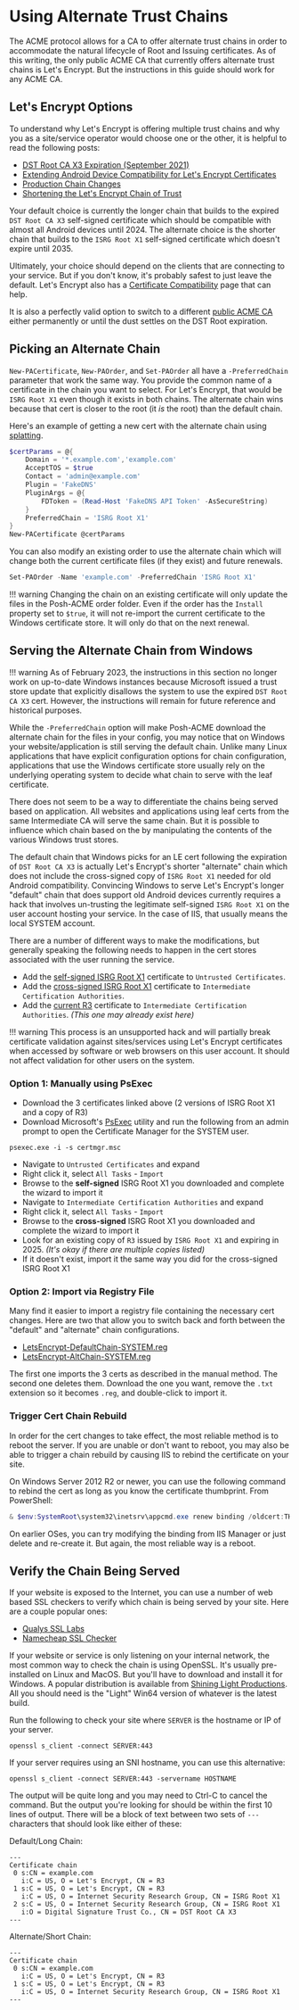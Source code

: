 # Using Alternate Trust Chains

The ACME protocol allows for a CA to offer alternate trust chains in order to accommodate the natural lifecycle of Root and Issuing certificates. As of this writing, the only public ACME CA that currently offers alternate trust chains is Let's Encrypt. But the instructions in this guide should work for any ACME CA.

## Let's Encrypt Options

To understand why Let's Encrypt is offering multiple trust chains and why you as a site/service operator would choose one or the other, it is helpful to read the following posts:

- [DST Root CA X3 Expiration (September 2021)](https://letsencrypt.org/docs/dst-root-ca-x3-expiration-september-2021/)
- [Extending Android Device Compatibility for Let's Encrypt Certificates](https://letsencrypt.org/2020/12/21/extending-android-compatibility.html)
- [Production Chain Changes](https://community.letsencrypt.org/t/production-chain-changes/150739)
- [Shortening the Let's Encrypt Chain of Trust](https://letsencrypt.org/2023/07/10/cross-sign-expiration.html)

Your default choice is currently the longer chain that builds to the expired `DST Root CA X3` self-signed certificate which should be compatible with almost all Android devices until 2024. The alternate choice is the shorter chain that builds to the `ISRG Root X1` self-signed certificate which doesn't expire until 2035.

Ultimately, your choice should depend on the clients that are connecting to your service. But if you don't know, it's probably safest to just leave the default. Let's Encrypt also has a [Certificate Compatibility](https://letsencrypt.org/docs/certificate-compatibility/) page that can help.

It is also a perfectly valid option to switch to a different [public ACME CA](ACME-CA-Comparison.md) either permanently or until the dust settles on the DST Root expiration.

## Picking an Alternate Chain

`New-PACertificate`, `New-PAOrder`, and `Set-PAOrder` all have a `-PreferredChain` parameter that work the same way. You provide the common name of a certificate in the chain you want to select. For Let's Encrypt, that would be `ISRG Root X1` even though it exists in both chains. The alternate chain wins because that cert is closer to the root (it *is* the root) than the default chain.

Here's an example of getting a new cert with the alternate chain using [splatting](https://docs.microsoft.com/en-us/powershell/module/microsoft.powershell.core/about/about_splatting).

```powershell
$certParams = @{
    Domain = '*.example.com','example.com'
    AcceptTOS = $true
    Contact = 'admin@example.com'
    Plugin = 'FakeDNS'
    PluginArgs = @{
        FDToken = (Read-Host 'FakeDNS API Token' -AsSecureString)
    }
    PreferredChain = 'ISRG Root X1'
}
New-PACertificate @certParams
```

You can also modify an existing order to use the alternate chain which will change both the current certificate files (if they exist) and future renewals.

```powershell
Set-PAOrder -Name 'example.com' -PreferredChain 'ISRG Root X1'
```

!!! warning
    Changing the chain on an existing certificate will only update the files in the Posh-ACME order folder. Even if the order has the `Install` property set to `$true`, it will not re-import the current certificate to the Windows certificate store. It will only do that on the next renewal.

## Serving the Alternate Chain from Windows

!!! warning
    As of February 2023, the instructions in this section no longer work on up-to-date Windows instances because Microsoft issued a trust store update that explicitly disallows the system to use the expired `DST Root CA X3` cert. However, the instructions will remain for future reference and historical purposes.

While the `-PreferredChain` option will make Posh-ACME download the alternate chain for the files in your config, you may notice that on Windows your website/application is still serving the default chain. Unlike many Linux applications that have explicit configuration options for chain configuration, applications that use the Windows certificate store usually rely on the underlying operating system to decide what chain to serve with the leaf certificate.

There does not seem to be a way to differentiate the chains being served based on application. All websites and applications using leaf certs from the same Intermediate CA will serve the same chain. But it is possible to influence which chain based on the by manipulating the contents of the various Windows trust stores.

The default chain that Windows picks for an LE cert following the expiration of `DST Root CA X3` is actually Let's Encrypt's shorter "alternate" chain which does not include the cross-signed copy of `ISRG Root X1` needed for old Android compatibility. Convincing Windows to serve Let's Encrypt's longer "default" chain that does support old Android devices currently requires a hack that involves un-trusting the legitimate self-signed `ISRG Root X1` on the user account hosting your service. In the case of IIS, that usually means the local SYSTEM account.

There are a number of different ways to make the modifications, but generally speaking the following needs to happen in the cert stores associated with the user running the service.

- Add the [self-signed ISRG Root X1](https://letsencrypt.org/certs/isrgrootx1.der) certificate to `Untrusted Certificates`.
- Add the [cross-signed ISRG Root X1](https://letsencrypt.org/certs/isrg-root-x1-cross-signed.der) certificate to `Intermediate Certification Authorities`.
- Add the [current R3](https://letsencrypt.org/certs/lets-encrypt-r3.der) certificate to `Intermediate Certification Authorities`. *(This one may already exist here)*

!!! warning
    This process is an unsupported hack and will partially break certificate validation against sites/services using Let's Encrypt certificates when accessed by software or web browsers on this user account. It should not affect validation for other users on the system.

### Option 1: Manually using PsExec

- Download the 3 certificates linked above (2 versions of ISRG Root X1 and a copy of R3)
- Download Microsoft's [PsExec](https://docs.microsoft.com/en-us/sysinternals/downloads/psexec) utility and run the following from an admin prompt to open the Certificate Manager for the SYSTEM user.

```
psexec.exe -i -s certmgr.msc
```

- Navigate to `Untrusted Certificates` and expand
- Right click it, select `All Tasks` - `Import`
- Browse to the **self-signed** ISRG Root X1 you downloaded and complete the wizard to import it
- Navigate to `Intermediate Certification Authorities` and expand
- Right click it, select `All Tasks` - `Import`
- Browse to the **cross-signed** ISRG Root X1 you downloaded and complete the wizard to import it
- Look for an existing copy of `R3` issued by `ISRG Root X1` and expiring in 2025. *(It's okay if there are multiple copies listed)*
- If it doesn't exist, import it the same way you did for the cross-signed ISRG Root X1

### Option 2: Import via Registry File

Many find it easier to import a registry file containing the necessary cert changes. Here are two that allow you to switch back and forth between the "default" and "alternate" chain configurations.

- [LetsEncrypt-DefaultChain-SYSTEM.reg](../assets/files/LetsEncrypt-DefaultChain-SYSTEM.reg.txt)
- [LetsEncrypt-AltChain-SYSTEM.reg](../assets/files/LetsEncrypt-AltChain-SYSTEM.reg.txt)

The first one imports the 3 certs as described in the manual method. The second one deletes them. Download the one you want, remove the `.txt` extension so it becomes `.reg`, and double-click to import it.

### Trigger Cert Chain Rebuild

In order for the cert changes to take effect, the most reliable method is to reboot the server. If you are unable or don't want to reboot, you may also be able to trigger a chain rebuild by causing IIS to rebind the certificate on your site.

On Windows Server 2012 R2 or newer, you can use the following command to rebind the cert as long as you know the certificate thumbprint.  From PowerShell:

```powershell
& $env:SystemRoot\system32\inetsrv\appcmd.exe renew binding /oldcert:THUMBPRINT /newcert:THUMBPRINT
```

On earlier OSes, you can try modifying the binding from IIS Manager or just delete and re-create it. But again, the most reliable way is a reboot.

## Verify the Chain Being Served

If your website is exposed to the Internet, you can use a number of web based SSL checkers to verify which chain is being served by your site. Here are a couple popular ones:

- [Qualys SSL Labs](https://www.ssllabs.com/ssltest/)
- [Namecheap SSL Checker](https://decoder.link/sslchecker/)

If your website or service is only listening on your internal network, the most common way to check the chain is using OpenSSL. It's usually pre-installed on Linux and MacOS. But you'll have to download and install it for Windows. A popular distribution is available from [Shining Light Productions](https://slproweb.com/products/Win32OpenSSL.html). All you should need is the "Light" Win64 version of whatever is the latest build.

Run the following to check your site where `SERVER` is the hostname or IP of your server.

```
openssl s_client -connect SERVER:443
```

If your server requires using an SNI hostname, you can use this alternative:

```
openssl s_client -connect SERVER:443 -servername HOSTNAME
```

The output will be quite long and you may need to Ctrl-C to cancel the command. But the output you're looking for should be within the first 10 lines of output. There will be a block of text between two sets of `---` characters that should look like either of these:

Default/Long Chain:

```
---
Certificate chain
 0 s:CN = example.com
   i:C = US, O = Let's Encrypt, CN = R3
 1 s:C = US, O = Let's Encrypt, CN = R3
   i:C = US, O = Internet Security Research Group, CN = ISRG Root X1
 2 s:C = US, O = Internet Security Research Group, CN = ISRG Root X1
   i:O = Digital Signature Trust Co., CN = DST Root CA X3
---
```

Alternate/Short Chain:

```
---
Certificate chain
 0 s:CN = example.com
   i:C = US, O = Let's Encrypt, CN = R3
 1 s:C = US, O = Let's Encrypt, CN = R3
   i:C = US, O = Internet Security Research Group, CN = ISRG Root X1
---
```
